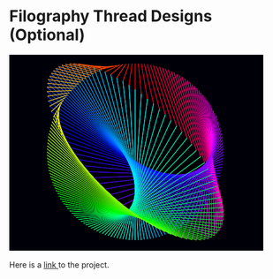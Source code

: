 # Filography Thread Designs \(Optional\)

![](../.gitbook/assets/image%20%28371%29.png)

Here is a [link ](https://snap.berkeley.edu/snap/snap.html#present:Username=xleroy&ProjectName=19-filography&editMode&noRun)to the project.

